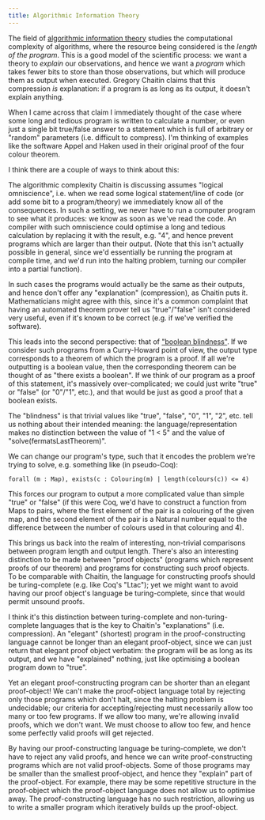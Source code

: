 ```yaml
---
title: Algorithmic Information Theory
---
```


The field of [algorithmic information theory](https://en.wikipedia.org/wiki/Algorithmic_information_theory)
studies the computational complexity of algorithms, where the resource being
considered is the *length of the program*. This is a good model of the
scientific process: we want a theory to *explain* our observations, and hence we
want a *program* which takes fewer bits to store than those observations, but
which will produce them as output when executed. Gregory Chaitin claims that
this compression *is* explanation: if a program is as long as its output, it
doesn't explain anything.

When I came across that claim I immediately thought of the case where some long
and tedious program is written to calculate a number, or even just a single bit
true/false answer to a statement which is full of arbitrary or "random"
parameters (i.e. difficult to compress). I'm thinking of examples like the
software Appel and Haken used in their original proof of the four colour
theorem.

I think there are a couple of ways to think about this:

The algorithmic complexity Chaitin is discussing assumes "logical omniscience",
i.e. when we read some logical statement/line of code (or add some bit to a
program/theory) we immediately know all of the consequences. In such a setting,
we never have to run a computer program to see what it produces: we know as soon
as we've read the code. An compiler with such omniscience could optimise a long
and tedious calculation by replacing it with the result, e.g. "4", and hence
prevent programs which are larger than their output. (Note that this isn't
actually possible in general, since we'd essentially be running the program at
compile time, and we'd run into the halting problem, turning our compiler into a
partial function).

In such cases the programs would actually be the same as their outputs, and
hence don't offer any "explanation" (compression), as Chaitin puts
it. Mathematicians might agree with this, since it's a common complaint that
having an automated theorem prover tell us "true"/"false" isn't considered very
useful, even if it's known to be correct (e.g. if we've verified the software).

This leads into the second perspective: that of ["boolean blindness"](https://existentialtype.wordpress.com/2011/03/15/boolean-blindness).
If we consider such programs from a Curry-Howard point of view, the output type
corresponds to a theorem of which the program is a proof. If all we're
outputting is a boolean value, then the corresponding theorem can be thought of
as "there exists a boolean". If we think of our program as a proof of this
statement, it's massively over-complicated; we could just write "true" or
"false" (or "0"/"1", etc.), and that would be just as good a proof that a
boolean exists.

The "blindness" is that trivial values like "true", "false", "0", "1", "2",
etc. tell us nothing about their intended meaning: the language/representation
makes no distinction between the value of "1 < 5" and the value of
"solve(fermatsLastTheorem)".

We can change our program's type, such that it encodes the problem we're trying
to solve, e.g. something like (in pseudo-Coq):

    forall (m : Map), exists(c : Colouring(m) | length(colours(c)) <= 4)

This forces our program to output a more complicated value than simple "true" or
"false" (if this were Coq, we'd have to construct a function from Maps to pairs,
where the first element of the pair is a colouring of the given map, and the
second element of the pair is a Natural number equal to the difference between
the number of colours used in that colouring and 4).

This brings us back into the realm of interesting, non-trivial comparisons
between program length and output length. There's also an interesting
distinction to be made between "proof objects" (programs which represent proofs
of our theorem) and programs for constructing such proof objects. To be
comparable with Chaitin, the language for constructing proofs should be
turing-complete (e.g. like Coq's "Ltac"); yet we might want to avoid having our
proof object's language be turing-complete, since that would permit unsound
proofs.

I think it's this distinction between turing-complete and non-turing-complete
languages that is the key to Chaitin's "explanations" (i.e. compression). An
"elegant" (shortest) program in the proof-constructing language cannot be longer
than an elegant proof-object, since we can just return that elegant proof object
verbatim: the program will be as long as its output, and we have "explained"
nothing, just like optimising a boolean program down to "true".

Yet an elegant proof-constructing program can be shorter than an elegant
proof-object! We can't make the proof-object language total by rejecting only
those programs which don't halt, since the halting problem is undecidable; our
criteria for accepting/rejecting must necessarily allow too many or too few
programs. If we allow too many, we're allowing invalid proofs, which we don't
want. We must choose to allow too few, and hence some perfectly valid proofs
will get rejected.

By having our proof-constructing language be turing-complete, we don't have to
reject any valid proofs, and hence we can write proof-constructing programs
which are not valid proof-objects. Some of those programs may be smaller than
the smallest proof-object, and hence they "explain" part of the
proof-object. For example, there may be some repetitive structure in the
proof-object which the proof-object language does not allow us to optimise
away. The proof-constructing language has no such restriction, allowing us to
write a smaller program which iteratively builds up the proof-object.
